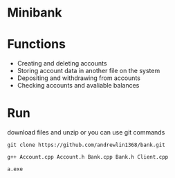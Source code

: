 # Minibank

# Functions

- Creating and deleting accounts
- Storing account data in another file on the system
- Depositing and withdrawing from accounts
- Checking accounts and avaliable balances 

# Run
download files and unzip or you can use git commands

```git clone https://github.com/andrewlin1368/bank.git```

```g++ Account.cpp Account.h Bank.cpp Bank.h Client.cpp```

```a.exe```

